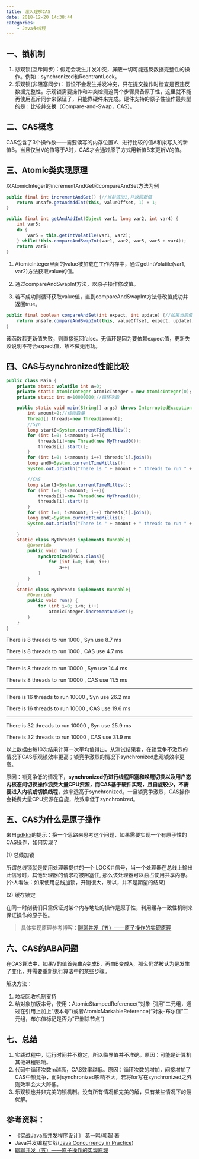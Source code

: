 ```yaml
---
title: 深入理解CAS
date: 2018-12-20 14:38:44
categories: 
	- Java多线程
---
```


一、锁机制
---
1. 悲观锁(互斥同步)：假定会发生并发冲突，屏蔽一切可能违反数据完整性的操作。例如：synchronized和ReentrantLock。
2. 乐观锁(非阻塞同步)：假设不会发生并发冲突，只在提交操作时检查是否违反数据完整性。乐观锁需要操作和冲突检测这两个步骤具备原子性，这里就不能再使用互斥同步来保证了，只能靠硬件来完成。硬件支持的原子性操作最典型的是：比较并交换（Compare-and-Swap，CAS）。

二、CAS概念
---
CAS包含了3个操作数——需要读写的内存位置V、进行比较的值A和拟写入的新值B。当且仅当V的值等于A时，CAS才会通过原子方式用新值B来更新V的值。

三、Atomic类实现原理
---
以AtomicInteger的incrementAndGet和compareAndSet方法为例

``` java
public final int incrementAndGet() {//当前值加1,并返回新值
    return unsafe.getAndAddInt(this, valueOffset, 1) + 1;
}

public final int getAndAddInt(Object var1, long var2, int var4) {
    int var5;
    do {
        var5 = this.getIntVolatile(var1, var2);
    } while(!this.compareAndSwapInt(var1, var2, var5, var5 + var4));
    return var5;
}
```

1. AtomicInteger里面的value被加载在工作内存中，通过getIntVolatile(var1, var2)方法获取value的值。

2. 通过compareAndSwapInt方法，以原子操作修改值。

3. 若不成功则循环获取value值，直到compareAndSwapInt方法修改值成功并返回true。

``` java
public final boolean compareAndSet(int expect, int update) {//如果当前值为expect,则设置为update
    return unsafe.compareAndSwapInt(this, valueOffset, expect, update);
}
```
该函数若更新值失败，则直接返回false。无循环是因为要依赖expect值，更新失败说明不符合expect值，故不做无用功。

四、CAS与synchronized性能比较
---

``` java
public class Main {
    private static volatile int a=0;
    private static AtomicInteger atomicInteger = new AtomicInteger(0);
    private static int m=10000000;//循环次数

    public static void main(String[] args) throws InterruptedException {
        int amount=2;//线程数量
        Thread[] threads=new Thread[amount];
        //Syn
        long start0=System.currentTimeMillis();
        for (int i=0; i<amount; i++){
            threads[i]=new Thread(new MyThread0());
            threads[i].start();
        }
        for (int i=0; i<amount; i++) threads[i].join();
        long end0=System.currentTimeMillis();
        System.out.println("There is " + amount + " threads to run " + m + " , Syn use "+(end0-start0)+ " ms");

        //CAS
        long start1=System.currentTimeMillis();
        for (int i=0; i<amount; i++){
            threads[i]=new Thread(new MyThread1());
            threads[i].start();
        }
        for (int i=0; i<amount; i++) threads[i].join();
        long end1=System.currentTimeMillis();
        System.out.println("There is " + amount + " threads to run " + m + " , CAS use "+(end1-start1)+ " ms");

    }
    static class MyThread0 implements Runnable{
        @Override
        public void run() {
            synchronized(Main.class){
                for (int i=0; i<m; i++)
                    a++;
            }
        }
    }
    static class MyThread1 implements Runnable{
        @Override
        public void run() {
            for (int i=0; i<m; i++)
                atomicInteger.incrementAndGet();
        }
    }
}
```
There is 8 threads to run 1000 , Syn use 8.7 ms

There is 8 threads to run 1000 , CAS use 4.7 ms
***

There is 8 threads to run 10000 , Syn use 14.4 ms

There is 8 threads to run 10000 , CAS use 11.5 ms
***

There is 16 threads to run 10000 , Syn use 26.2 ms

There is 16 threads to run 10000 , CAS use 19.6 ms
***

There is 32 threads to run 10000 , Syn use 25.9 ms

There is 32 threads to run 10000 , CAS use 31.9 ms

以上数据由每10次结果计算一次平均值得出。从测试结果看，在锁竞争不激烈的情况下CAS乐观锁效率更高；锁竞争激烈的情况下synchronized悲观锁效率更高。

原因：锁竞争低的情况下，**synchronized仍进行线程阻塞和唤醒切换以及用户态内核态间切换操作浪费大量CPU资源，而CAS基于硬件实现，且自旋较少，不需要进入内核或切换线程**，效率远高于synchronized。一旦锁竞争激烈，CAS操作会耗费大量CPU资源在自旋，故效率低于synchronized。

五、CAS为什么是原子操作
---

来自[gdkkx](http://angovia.me/)的提示：换一个思路来思考这个问题，如果需要实现一个有原子性的CAS操作，如何实现？

(1) 总线加锁

所谓总线锁就是使用处理器提供的一个 LOCK＃信号，当一个处理器在总线上输出此信号时，其他处理器的请求将被阻塞住, 那么该处理器可以独占使用共享内存。(个人看法：如果使用总线加锁，开销很大，所以，并不是期望的结果)

(2) 缓存锁定

在同一时刻我们只需保证对某个内存地址的操作是原子性，利用缓存一致性机制来保证操作的原子性。

> 具体实现原理参考博客：[聊聊并发（五）——原子操作的实现原理](https://www.infoq.cn/article/atomic-operation)

六、CAS的ABA问题
---
在CAS算法中，如果V的值首先由A变成B，再由B变成A，那么仍然被认为是发生了变化，并需要重新执行算法中的某些步骤。

解决方法：

1. 垃圾回收机制支持
2. 给对象加版本号，使用：AtomicStampedReference(“对象-引用”二元组，通过在引用上加上”版本号”)或者AtomicMarkableReference(“对象-布尔值”二元组，布尔值标记是否为“已删除节点”)

七、总结
---
1. 实践过程中，运行时间并不稳定，所以临界值并不准确。原因：可能是计算机其他进程影响。
2. 代码中循环次数m越高，CAS效率越低。原因：循环次数的增加，间接增加了CAS中锁竞争，而对synchronized影响不大，若将for写在synchronized之外则效率会大大降低。
3. 乐观锁也并非完美的锁机制。没有所有情况都完美的解，只有某些情况下的最优解。

参考资料：
---

- 《实战Java高并发程序设计》 葛一鸣/郭超 著
- Java并发编程实战([Java Concurrency in Practice](https://inbravo.github.io/docs/refer/java-concurrency.pdf))
- [聊聊并发（五）——原子操作的实现原理](https://www.infoq.cn/article/atomic-operation)
